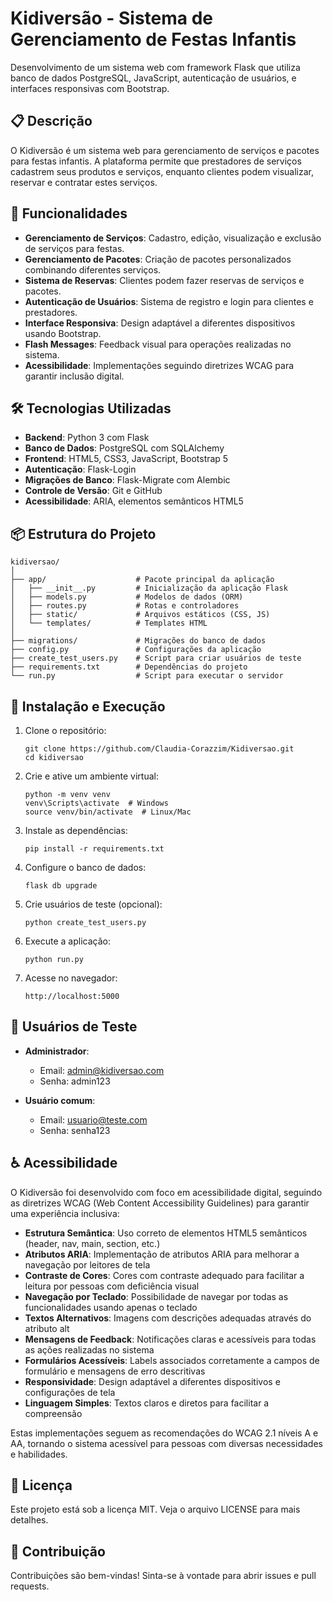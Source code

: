 # Kidiversão - Sistema de Gerenciamento de Festas Infantis

Desenvolvimento de um sistema web com framework Flask que utiliza banco de dados PostgreSQL, JavaScript, autenticação de usuários, e interfaces responsivas com Bootstrap.

## 📋 Descrição

O Kidiversão é um sistema web para gerenciamento de serviços e pacotes para festas infantis. A plataforma permite que prestadores de serviços cadastrem seus produtos e serviços, enquanto clientes podem visualizar, reservar e contratar estes serviços.

## 🚀 Funcionalidades

- **Gerenciamento de Serviços**: Cadastro, edição, visualização e exclusão de serviços para festas.
- **Gerenciamento de Pacotes**: Criação de pacotes personalizados combinando diferentes serviços.
- **Sistema de Reservas**: Clientes podem fazer reservas de serviços e pacotes.
- **Autenticação de Usuários**: Sistema de registro e login para clientes e prestadores.
- **Interface Responsiva**: Design adaptável a diferentes dispositivos usando Bootstrap.
- **Flash Messages**: Feedback visual para operações realizadas no sistema.
- **Acessibilidade**: Implementações seguindo diretrizes WCAG para garantir inclusão digital.

## 🛠️ Tecnologias Utilizadas

- **Backend**: Python 3 com Flask
- **Banco de Dados**: PostgreSQL com SQLAlchemy
- **Frontend**: HTML5, CSS3, JavaScript, Bootstrap 5
- **Autenticação**: Flask-Login
- **Migrações de Banco**: Flask-Migrate com Alembic
- **Controle de Versão**: Git e GitHub
- **Acessibilidade**: ARIA, elementos semânticos HTML5

## 📦 Estrutura do Projeto

```
kidiversao/
│
├── app/                    # Pacote principal da aplicação
│   ├── __init__.py         # Inicialização da aplicação Flask
│   ├── models.py           # Modelos de dados (ORM)
│   ├── routes.py           # Rotas e controladores
│   ├── static/             # Arquivos estáticos (CSS, JS)
│   └── templates/          # Templates HTML
│
├── migrations/             # Migrações do banco de dados
├── config.py               # Configurações da aplicação
├── create_test_users.py    # Script para criar usuários de teste
├── requirements.txt        # Dependências do projeto
└── run.py                  # Script para executar o servidor
```

## 🔧 Instalação e Execução

1. Clone o repositório:
   ```
   git clone https://github.com/Claudia-Corazzim/Kidiversao.git
   cd kidiversao
   ```

2. Crie e ative um ambiente virtual:
   ```
   python -m venv venv
   venv\Scripts\activate  # Windows
   source venv/bin/activate  # Linux/Mac
   ```

3. Instale as dependências:
   ```
   pip install -r requirements.txt
   ```

4. Configure o banco de dados:
   ```
   flask db upgrade
   ```

5. Crie usuários de teste (opcional):
   ```
   python create_test_users.py
   ```

6. Execute a aplicação:
   ```
   python run.py
   ```

7. Acesse no navegador:
   ```
   http://localhost:5000
   ```

## 👥 Usuários de Teste

- **Administrador**:
  - Email: admin@kidiversao.com
  - Senha: admin123

- **Usuário comum**:
  - Email: usuario@teste.com
  - Senha: senha123

## ♿ Acessibilidade

O Kidiversão foi desenvolvido com foco em acessibilidade digital, seguindo as diretrizes WCAG (Web Content Accessibility Guidelines) para garantir uma experiência inclusiva:

- **Estrutura Semântica**: Uso correto de elementos HTML5 semânticos (header, nav, main, section, etc.)
- **Atributos ARIA**: Implementação de atributos ARIA para melhorar a navegação por leitores de tela
- **Contraste de Cores**: Cores com contraste adequado para facilitar a leitura por pessoas com deficiência visual
- **Navegação por Teclado**: Possibilidade de navegar por todas as funcionalidades usando apenas o teclado
- **Textos Alternativos**: Imagens com descrições adequadas através do atributo alt
- **Mensagens de Feedback**: Notificações claras e acessíveis para todas as ações realizadas no sistema
- **Formulários Acessíveis**: Labels associados corretamente a campos de formulário e mensagens de erro descritivas
- **Responsividade**: Design adaptável a diferentes dispositivos e configurações de tela
- **Linguagem Simples**: Textos claros e diretos para facilitar a compreensão

Estas implementações seguem as recomendações do WCAG 2.1 níveis A e AA, tornando o sistema acessível para pessoas com diversas necessidades e habilidades.

## 📝 Licença

Este projeto está sob a licença MIT. Veja o arquivo LICENSE para mais detalhes.

## 🤝 Contribuição

Contribuições são bem-vindas! Sinta-se à vontade para abrir issues e pull requests.
